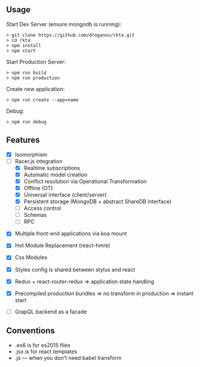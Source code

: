 ## Usage
Start Dev Server (ensure mongodb is running):
```
> git clone https://github.com/droganov/rkta.git
> cd rkta
> npm install
> npm start
```

Start Production Server:
```
> npm run build
> npm run production
```

Create new application:
```
> npm run create --app=name
```

Debug:
```
> npm run debug
```

## Features
* [x] Isomorphism
* [ ] Racer.js integration
  - [x] Realtime subscriptions
  - [x] Automatic model creation
  - [x] Conflict resolution via Operational Transformation
  - [x] Offline (OT)
  - [x] Universal interface (client/server)
  - [x] Persistent storage (MongoDB + abstract ShareDB interface)
  - [ ] Access control
  - [ ] Schemas
  - [ ] RPC
- [x] Multiple front-end applications via koa mount
- [x] Hot Module Replacement (react-hmre)
- [x] Css Modules
- [x] Styles config is shared between stylus and react
- [x] Redux + react-router-redux => application state handling
- [x] Precompiled production bundles => no transform in production => instant start
- [ ] GrapQL backend as a facade


## Conventions
- .es6 is for es2015 files
- .jsx is for react templates
- .js — when you don't need babel transform
